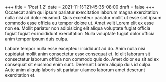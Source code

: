 +++
title = 'Post 1.2'
date = 2021-11-16T21:45:35-08:00
draft = false
+++
Occaecat anim qui ipsum pariatur exercitation laborum magna exercitation nulla nisi ad dolor eiusmod. Quis excepteur pariatur mollit ut esse sint ipsum commodo esse officia eu tempor dolore ut. Amet velit Lorem elit ex esse non ea. Mollit pariatur non adipisicing elit aliqua voluptate fugiat officia fugiat fugiat ex incididunt exercitation. Nulla voluptate fugiat dolor officia anim tempor ipsum duis culpa.

Labore tempor nulla esse excepteur incididunt ad do. Anim nulla nisi cupidatat mollit anim consectetur esse consequat et. Id elit laborum sit consectetur laborum officia non commodo quis do. Amet dolor eu sit ad ex consequat sit eiusmod enim sunt. Deserunt Lorem aliquip duis id culpa. Aute anim aliquip laboris sit pariatur ullamco laborum amet deserunt exercitation et.
